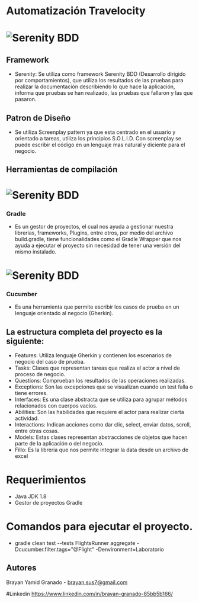  
# Automatización Travelocity


# ![Serenity BDD](docs/serenity.png "Logo Title Text 1")

## Framework

* Serenity: Se utiliza como framework Serenity BDD (Desarrollo dirigido por comportamientos), que utiliza los resultados de las pruebas para realizar la documentación describiendo lo que hace la aplicación, informa que pruebas se han realizado, las pruebas que fallaron y las que pasaron. 

## Patron de Diseño

* Se utiliza Screenplay pattern ya que esta centrado en el usuario y orientado a tareas, utiliza los principios S.O.L.I.D. Con screenplay se puede escribir el código en un lenguaje mas natural y diciente para el negocio.

##  Herramientas de compilación 

# ![Serenity BDD](docs/gradle.png "Logo Title Text 1")


### Gradle

* Es un gestor de proyectos, el cual nos ayuda a gestionar nuestra librerias, frameworks, Plugins, entre otros, por medio del archivo build.gradle, tiene funcionalidades como el Gradle Wrapper que nos ayuda a ejecutar el proyecto sin necesidad de tener una versión del mismo instalado.

# ![Serenity BDD](docs/cucumber.png "Logo Title Text 1")

### Cucumber

* Es una herramienta que permite escribir los casos de prueba en un lenguaje orientado al negocio (Gherkin).

## La estructura completa del proyecto es la siguiente:

* Features: Utiliza lenguaje Gherkin y contienen los escenarios de negocio del caso de prueba. 
* Tasks: Clases que representan tareas que realiza el actor a nivel de proceso de negocio. 
* Questions: Comprueban los resultados de las operaciones realizadas. 
* Exceptions: Son las excepciones que se visualizan cuando un test falla o tiene errores. 
* Interfaces: Es una clase abstracta que se utiliza para agrupar métodos relacionados con cuerpos vacíos.
* Abilities: Son las habilidades que requiere el actor para realizar cierta actividad.
* Interactions: Indican acciones como dar clic, select,  enviar datos, scroll, entre otras cosas.
* Models: Estas clases representan abstracciones de objetos que hacen parte de la aplicación o del negocio.
* Fillo: Es la libreria que nos permite integrar la data desde un archivo de excel

# Requerimientos

* Java JDK 1.8 
* Gestor de proyectos Gradle 
 
# Comandos para ejecutar el proyecto.

* gradle clean test --tests FlightsRunner aggregate -Dcucumber.filter.tags="@Flight" -Denvironment=Laboratorio


## Autores

Brayan Yamid Granado - brayan.sus7@gmail.com 

#Linkedin
https://www.linkedin.com/in/brayan-granado-85bb5b166/